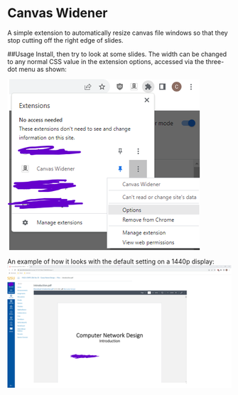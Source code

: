 # Canvas Widener
A simple extension to automatically resize canvas file windows so that they stop cutting off the right edge of slides.

##Usage
Install, then try to look at some slides. The width can be changed to any normal CSS value in the extension options, accessed via the three-dot menu as shown:

![options image](./images/options_location.png)

An example of how it looks with the default setting on a 1440p display:
![example](./images/default_example.png)